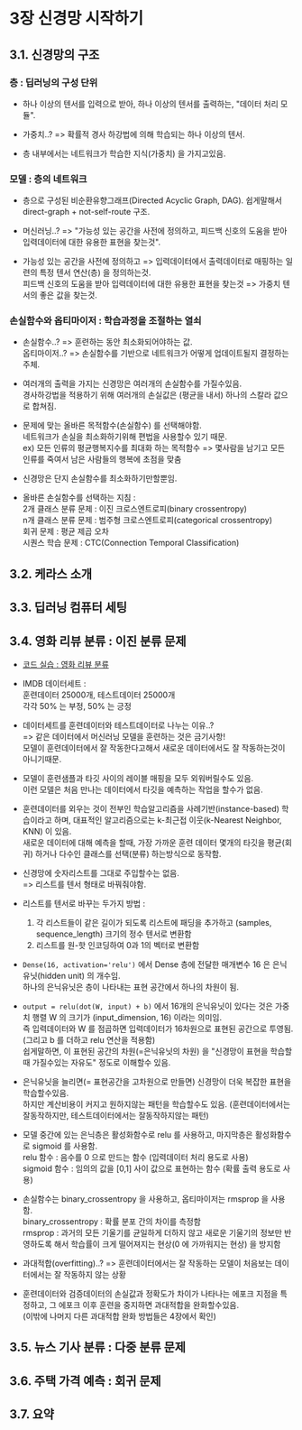 # 3장 신경망 시작하기


## 3.1. 신경망의 구조

### 층 : 딥러닝의 구성 단위

- 하나 이상의 텐서를 입력으로 받아, 하나 이상의 텐서를 출력하는, "데이터 처리 모듈".

- 가중치..? => 확률적 경사 하강법에 의해 학습되는 하나 이상의 텐서.

- 층 내부에서는 네트워크가 학습한 지식(가중치) 을 가지고있음.


### 모델 : 층의 네트워크

- 층으로 구성된 비순환유향그래프(Directed Acyclic Graph, DAG).
  쉽게말해서 direct-graph + not-self-route 구조.

- 머신러닝..? => "가능성 있는 공간을 사전에 정의하고, 피드백 신호의 도움을 받아 입력데이터에 대한 유용한 표현을 찾는것".

- 가능성 있는 공간을 사전에 정의하고 => 입력데이터에서 출력데이터로 매핑하는 일련의 특정 텐서 연산(층) 을 정의하는것.  
  피드백 신호의 도움을 받아 입력데이터에 대한 유용한 표현을 찾는것 => 가중치 텐서의 좋은 값을 찾는것.  


### 손실함수와 옵티마이저 : 학습과정을 조절하는 열쇠

- 손실함수..? => 훈련하는 동안 최소화되어야하는 값.  
  옵티마이저..? => 손실함수를 기반으로 네트워크가 어떻게 업데이트될지 결정하는 주체.

- 여러개의 출력을 가지는 신경망은 여러개의 손실함수를 가질수있음.  
  경사하강법을 적용하기 위해 여러개의 손실값은 (평균을 내서) 하나의 스칼라 값으로 합쳐짐.

- 문제에 맞는 올바른 목적함수(손실함수) 를 선택해야함.  
  네트워크가 손실을 최소화하기위해 편법을 사용할수 있기 때문.  
  ex) 모든 인류의 평균행복지수를 최대화 하는 목적함수 => 몇사람을 남기고 모든 인류를 죽여서 남은 사람들의 행복에 초점을 맞춤

- 신경망은 단지 손실함수를 최소화하기만할뿐임.

- 올바른 손실함수를 선택하는 지침 :  
  2개 클래스 분류 문제 : 이진 크로스엔트로피(binary crossentropy)  
  n개 클래스 분류 문제 : 범주형 크로스엔트로피(categorical crossentropy)  
  회귀 문제 : 평균 제곱 오차  
  시퀀스 학습 문제 : CTC(Connection Temporal Classification)



## 3.2. 케라스 소개

## 3.3. 딥러닝 컴퓨터 세팅

## 3.4. 영화 리뷰 분류 : 이진 분류 문제

- [코드 실습 : 영화 리뷰 분류](./classifying-movie-reviews.ipynb)

- IMDB 데이터세트 :  
  훈련데이터 25000개, 테스트데이터 25000개  
  각각 50% 는 부정, 50% 는 긍정

- 데이터세트를 훈련데이터와 테스트데이터로 나누는 이유..?  
  => 같은 데이터에서 머신러닝 모델을 훈련하는 것은 금기사항!  
  모델이 훈련데이터에서 잘 작동한다고해서 새로운 데이터에서도 잘 작동하는것이 아니기때문.  

- 모델이 훈련샘플과 타깃 사이의 레이블 매핑을 모두 외워버릴수도 있음.  
  이런 모델은 처음 만나는 데이터에서 타깃을 예측하는 작업을 할수가 없음.

- 훈련데이터를 외우는 것이 전부인 학습알고리즘을 사례기반(instance-based) 학습이라고 하며, 대표적인 알고리즘으로는 k-최근접 이웃(k-Nearest Neighbor, KNN) 이 있음.  
  새로운 데이터에 대해 예측을 할때, 가장 가까운 훈련 데이터 몇개의 타깃을 평균(회귀) 하거나 다수인 클래스를 선택(분류) 하는방식으로 동작함.

- 신경망에 숫자리스트를 그대로 주입할수는 없음.  
  => 리스트를 텐서 형태로 바꿔줘야함.

- 리스트를 텐서로 바꾸는 두가지 방법 :  
  1) 각 리스트들이 같은 길이가 되도록 리스트에 패딩을 추가하고 (samples, sequence_length) 크기의 정수 텐서로 변환함  
  2) 리스트를 원-핫 인코딩하여 0과 1의 벡터로 변환함  

- `Dense(16, activation='relu')` 에서 Dense 층에 전달한 매개변수 16 은 은닉유닛(hidden unit) 의 개수임.  
  하나의 은닉유닛은 층이 나타내는 표현 공간에서 하나의 차원이 됨.
  
- `output = relu(dot(W, input) + b)` 에서 16개의 은닉유닛이 있다는 것은 가중치 행렬 W 의 크기가 (input_dimension, 16) 이라는 의미임.  
  즉 입력데이터와 W 를 점곱하면 입력데이터가 16차원으로 표현된 공간으로 투영됨. (그리고 b 를 더하고 relu 연산을 적용함)  
  쉽게말하면, 이 표현된 공간의 차원(=은닉유닛의 차원) 을 "신경망이 표현을 학습할때 가질수있는 자유도" 정도로 이해할수 있음.

- 은닉유닛을 늘리면(= 표현공간을 고차원으로 만들면) 신경망이 더욱 복잡한 표현을 학습할수있음.   
  하지만 계산비용이 커지고 원하지않는 패턴을 학습할수도 있음. (훈련데이터에서는 잘동작하지만, 테스트데이터에서는 잘동작하지않는 패턴)  

- 모델 중간에 있는 은닉층은 활성화함수로 relu 를 사용하고, 마지막층은 활성화함수로 sigmoid 를 사용함.  
  relu 함수 : 음수를 0 으로 만드는 함수 (입력데이터 처리 용도로 사용)  
  sigmoid 함수 : 임의의 값을 [0,1] 사이 값으로 표현하는 함수 (확률 출력 용도로 사용)  

- 손실함수는 binary_crossentropy 을 사용하고, 옵티마이저는 rmsprop 을 사용함.  
  binary_crossentropy : 확률 분포 간의 차이를 측정함  
  rmsprop : 과거의 모든 기울기를 균일하게 더하지 않고 새로운 기울기의 정보만 반영하도록 해서 학습률이 크게 떨어져지는 현상(0 에 가까워지는 현상) 을 방지함

- 과대적합(overfitting)..? => 훈련데이터에서는 잘 작동하는 모델이 처음보는 데이터에서는 잘 작동하지 않는 상황

- 훈련데이터와 검증데이터의 손실값과 정확도가 차이가 나타나는 에포크 지점을 특정하고, 그 에포크 이후 훈련을 중지하면 과대적합을 완화할수있음.  
  (이밖에 나머지 다른 과대적합 완화 방법들은 4장에서 확인)




## 3.5. 뉴스 기사 분류 : 다중 분류 문제

## 3.6. 주택 가격 예측 : 회귀 문제

## 3.7. 요약
